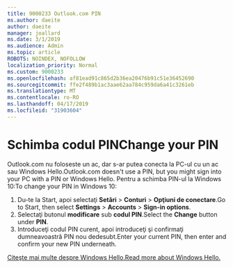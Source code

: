 ```yaml
---
title: 9000233 Outlook.com PIN
ms.author: daeite
author: daeite
manager: joallard
ms.date: 3/1/2019
ms.audience: Admin
ms.topic: article
ROBOTS: NOINDEX, NOFOLLOW
localization_priority: Normal
ms.custom: 9000233
ms.openlocfilehash: af81ead91c865d2b36ea20476b91c51e36452690
ms.sourcegitcommit: ffe2f489b1ac3aae62aa784c959da6a41c3261eb
ms.translationtype: MT
ms.contentlocale: ro-RO
ms.lasthandoff: 04/17/2019
ms.locfileid: "31903604"
---
```

# <a name="change-your-pin"></a><span data-ttu-id="01dcd-102">Schimba codul PIN</span><span class="sxs-lookup"><span data-stu-id="01dcd-102">Change your PIN</span></span>

<span data-ttu-id="01dcd-103">Outlook.com nu foloseste un ac, dar s-ar putea conecta la PC-ul cu un ac sau Windows Hello.</span><span class="sxs-lookup"><span data-stu-id="01dcd-103">Outlook.com doesn't use a PIN, but you might sign into your PC with a PIN or Windows Hello.</span></span> <span data-ttu-id="01dcd-104">Pentru a schimba PIN-ul la Windows 10:</span><span class="sxs-lookup"><span data-stu-id="01dcd-104">To change your PIN in Windows 10:</span></span>

1. <span data-ttu-id="01dcd-105">Du-te la Start, apoi selectaţi **Setări** > **Conturi** > **Opţiuni de conectare**.</span><span class="sxs-lookup"><span data-stu-id="01dcd-105">Go to Start, then select **Settings** > **Accounts** > **Sign-in options**.</span></span>
2. <span data-ttu-id="01dcd-106">Selectaţi butonul **modificare** sub **codul PIN**.</span><span class="sxs-lookup"><span data-stu-id="01dcd-106">Select the **Change** button under **PIN**.</span></span>
3. <span data-ttu-id="01dcd-107">Introduceţi codul PIN curent, apoi introduceţi şi confirmaţi dumneavoastră PIN nou dedesubt.</span><span class="sxs-lookup"><span data-stu-id="01dcd-107">Enter your current PIN, then enter and confirm your new PIN underneath.</span></span>

[<span data-ttu-id="01dcd-108">Citeşte mai multe despre Windows Hello.</span><span class="sxs-lookup"><span data-stu-id="01dcd-108">Read more about Windows Hello.</span></span>](https://support.microsoft.com/help/17215/)